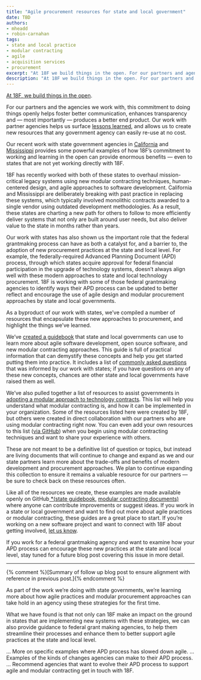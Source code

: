 ```yaml
---
title: "Agile procurement resources for state and local government"
date: TBD
authors:
- mheadd
- robin-carnahan
tags:
- state and local practice
- modular contracting
- agile
- acquisition services
- procurement
excerpt: "At 18F we build things in the open. For our partners and agencies we work with, this commitment helps foster better communication, enhances transparency and — most importantly — produces a better end product. Our work with partner agencies helps us surface lessons learned and allows us to create new resources that any government, including state and local governments, can easily reuse at no cost. "
description: "At 18F we build things in the open. For our partners and agencies we work with, this commitment helps foster better communication, enhances transparency and — most importantly — produces a better end product. Our work with partner agencies helps us surface lessons learned and allows us to create new resources that any government, including state and local governments, can easily reuse at no cost. "
---
```

[At 18F, we build things
](https://github.com/18F/blog-drafts/issues/587)[in the
open](https://pages.18f.gov/partnership-playbook/1-build-in-the-open/).

For our partners and the agencies we work with, this commitment to doing
things openly helps foster better communication, enhances transparency
and — most importantly — produces a better end product. Our work with
partner agencies helps us surface [lessons
learned](https://18f.gsa.gov/2016/07/07/when-a-micropurchase-doesnt-work-out-we-try-to-learn-from-it/),
and allows us to create new resources that any government agency can
easily re-use at no cost.

Our recent work with state government agencies in
[California](https://18f.gsa.gov/2016/03/22/helping-california-buy-a-new-child-welfare-system/)
and
[Mississippi](https://18f.gsa.gov/2016/09/20/mississippi-agile-modular-techniques-child-welfare-system/)
provides some powerful examples of how 18F’s commitment to working and
learning in the open can provide enormous benefits — even to states that
are not yet working directly with 18F.

18F has recently worked with both of these states to overhaul
mission-critical legacy systems using new modular contracting
techniques, human-centered design, and agile approaches to software
development. California and Mississippi are deliberately breaking with
past practice in replacing these systems, which typically involved
monolithic contracts awarded to a single vendor using outdated
development methodologies. As a result, these states are charting a new
path for others to follow to more efficiently deliver systems that not
only are built around user needs, but also deliver value to the state in
months rather than years.

Our work with states has also shown us the important role that the
federal grantmaking process can have as both a catalyst for, and a
barrier to, the adoption of new procurement practices at the state and
local level. For example, the federally-required Advanced Planning
Document (APD) process, through which states acquire approval for
federal financial participation in the upgrade of technology systems,
doesn’t always align well with these modern approaches to state and
local technology procurement. 18F is working with some of those federal
grantmaking agencies to identify ways their APD process can be updated
to better reflect and encourage the use of agile design and modular
procurement approaches by state and local governments.

As a byproduct of our work with states, we’ve compiled a number of
resources that encapsulate these new approaches to procurement, and
highlight the things we’ve learned.

We’ve [created a guidebook](https://pages.18f.gov/state-faq/) that
state and local governments can use to learn more about agile software
development, open source software, and new modular contracting
approaches. This guide is full of practical information that can
demystify these concepts and help you get started putting them into
practice. It includes a list of [commonly asked
questions](https://pages.18f.gov/state-faq/common-questions/) that was
informed by our work with states; if you have questions on any of these
new concepts, chances are other state and local governments have raised
them as well.

We’ve also pulled together a list of resources to assist governments in
[adopting a modular approach to technology
contracts](https://modularcontracting.18f.gov/). This list will help
you understand what modular contracting is, and how it can be
implemented in your organization. Some of the resources listed here were
created by 18F, but others were created in direct collaboration with our
partners who are using modular contracting right now. You can even add
your own resources to this list ([via
GitHub](https://github.com/18F/Modular-Contracting-And-Agile-Development))
when you begin using modular contracting techniques and want to share
your experience with others.

These are not meant to be a definitive list of question or topics, but
instead are living documents that will continue to change and expand as
we and our state partners learn more about the trade-offs and benefits
of modern development and procurement approaches. We plan to continue
expanding this collection to ensure it remains a valuable resource for
our partners — be sure to check back on these resources often.

Like all of the resources we create, these examples are made available
openly on GitHub[ *(](https://github.com/18f)[state
guidebook](https://github.com/18F/state-faq)[,](https://github.com/18f)
[modular contracting
documents)](https://github.com/18F/Modular-Contracting-And-Agile-Development)
where anyone can contribute improvements or suggest ideas. If you work
in a state or local government and want to find out more about agile
practices or modular contracting, these guides are a great place to
start. If you’re working on a new software project and want to connect
with 18F about getting involved, [let us
know](mailto:inquiries18f@gsa.gov).

If you work for a federal grantmaking agency and want to examine how
your APD process can encourage these new practices at the state and
local level, stay tuned for a future blog post covering this issue in
more detail.

---

{% comment %}[Summary of follow up blog post to ensure alignment with reference in previous post.]{% endcomment %}

As part of the work we’re doing with state governments, we’re learning
more about how agile practices and modular procurement approaches can
take hold in an agency using these strategies for the first time.

What we have found is that not only can 18F make an impact on the ground
in states that are implementing new systems with these strategies, we
can also provide guidance to federal grant making agencies, to help them
streamline their processes and enhance them to better support agile
practices at the state and local level.

… More on specific examples where APD process has slowed down agile.
… Examples of the kinds of changes agencies can make to their APD process.
… Recommend agencies that want to evolve their APD process to support agile and modular contracting get in touch with 18F.
